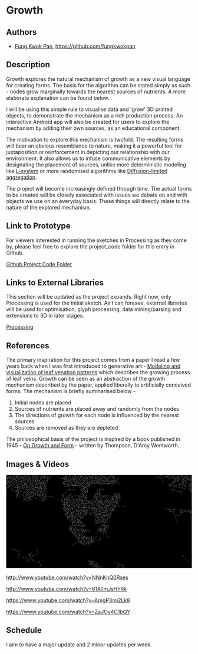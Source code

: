 # Growth

## Authors
- [Fung Kwok Pan](http://www.voidworks.co "Fung Kwok Pan"), https://github.com/fungkwokpan

## Description
Growth explores the natural mechanism of growth as a new visual language for creating forms. The basis for the algorithm can be stated simply as such - nodes grow marginally towards the nearest sources of nutrients. A more elaborate explanation can be found below.

I will be using this simple rule to visualise data and 'grow' 3D printed objects, to demonstrate the mechanism as a rich production process. An interactive Android app will also be created for users to explore the mechanism by adding their own sources, as an educational component.

The motivation to explore this mechanism is twofold. The resulting forms will bear an obvious resemblance to nature, making it a powerful tool for juxtaposition or reinforcement in depicting our relationship with our environment. It also allows us to infuse communicative elements by designating the placement of sources, unlike more deterministic modeling like [L-system](http://en.wikipedia.org/wiki/L-system "L-system") or more randomised algorithms like [Diffusion-limited aggregation](http://en.wikipedia.org/wiki/Diffusion-limited_aggregation "Diffusion-limited aggregation").

The project will become increasingly defined through time. The actual forms to be created will be closely associated with issues we debate on and with objects we use on an everyday basis. These things will directly relate to the nature of the explored mechanism.

## Link to Prototype
For viewers interested in running the sketches in Processing as they come by, please feel free to explore the project_code folder for this entry in Github.

[Github Project Code Folder](https://github.com/fungkwokpan/devart-template/tree/master/project_code "Github Project Code Folder")

## Links to External Libraries
This section will be updated as the project expands. Right now, only Processing is used for the initial sketch. As I can foresee, external libraries will be used for optimisation, glyph processing, data mining/parsing and extensions to 3D in later stages.

[Processing](http://www.processing.org "Processing, a development framework for creative coding")

## References
The primary inspiration for this project comes from a paper I read a few years back when I was first introduced to generative art - [Modeling and visualization of leaf venation patterns](http://algorithmicbotany.org/papers/venation.sig2005.pdf "Modeling and visualization of leaf venation patterns") which describes the growing process of leaf veins. Growth can be seen as an abstraction of the growth mechanism described by the paper, applied liberally to artificially conceived forms. The mechanism is briefly summarised below -

1. Initial nodes are placed
2. Sources of nutrients are placed away and randomly from the nodes
3. The directions of growth for each node is influenced by the nearest sources
4. Sources are removed as they are depleted

The philosophical basis of the project is inspired by a book published in 1945 - [On Growth and Form](https://archive.org/details/ongrowthform00thom "On Growth and Form") - written by Thompson, D'Arcy Wentworth.

## Images & Videos
![Drawing a Picture with Growth](project_images/cover.png?raw=true "Drawing a Picture with Growth")

http://www.youtube.com/watch?v=NNnKnQ0Rxes

http://www.youtube.com/watch?v=61ATmJsHhRk

https://www.youtube.com/watch?v=AmgP3mi2Lk8

https://www.youtube.com/watch?v=ZaJOy4C1bQY

## Schedule
I aim to have a major update and 2 minor updates per week.